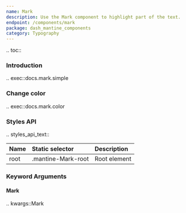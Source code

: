 ```yaml
---
name: Mark
description: Use the Mark component to highlight part of the text.
endpoint: /components/mark
package: dash_mantine_components
category: Typography
---
```


.. toc::

### Introduction

.. exec::docs.mark.simple
  
### Change color

.. exec::docs.mark.color

### Styles API

.. styles_api_text::

| Name        | Static selector    | Description                                      |
|:------------|:-------------------|:-------------------------------------------------|
| root        | .mantine-Mark-root | Root element                                     |

### Keyword Arguments

#### Mark

.. kwargs::Mark
